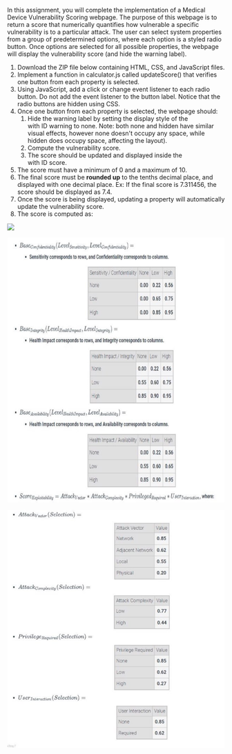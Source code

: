 ﻿In this assignment, you will complete the implementation of a Medical Device Vulnerability Scoring webpage. The purpose of this webpage is to return a score that numerically quantifies how vulnerable a specific vulnerability is to a particular attack. The user can select system properties from a group of predetermined options, where each option is a styled radio button. Once options are selected for all possible properties, the webpage will display the vulnerability score (and hide the warning label).

1. Download the ZIP file below containing HTML, CSS, and JavaScript files.
1. Implement a function in calculator.js called updateScore() that verifies one button from each property is selected.
1. Using JavaScript, add a click or change event listener to each radio button. Do not add the event listener to the button label. Notice that the radio buttons are hidden using CSS. 
1. Once one button from each property is selected, the webpage should:
   1. Hide the warning label by setting the display style of the <div> with ID warning to none. Note: both none and hidden have similar visual effects, however none doesn't occupy any space, while hidden does occupy space, affecting the layout). 
   1. Compute the vulnerability score.
   1. The score should be updated and displayed inside the <div> with ID score. 
1. The score must have a minimum of 0 and a maximum of 10.
1. The final score must be **rounded up** to the tenths decimal place, and displayed with one decimal place. Ex: If the final score is 7.311456, the score should be displayed as 7.4.
1. Once the score is being displayed, updating a property will automatically update the vulnerability score. 
1. The score is computed as:

![](Aspose.Words.e0117199-c41c-4934-b83b-5bfc7884f859.001.png)

![](Aspose.Words.e0117199-c41c-4934-b83b-5bfc7884f859.002.jpeg)

![](Aspose.Words.e0117199-c41c-4934-b83b-5bfc7884f859.003.jpeg)
